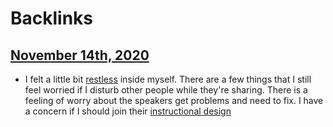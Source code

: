 
# Backlinks
## [November 14th, 2020](<November 14th, 2020.md>)
-  I felt a little bit [restless](<restless.md>) inside myself. There are a few things that I still feel worried if I disturb other people while they're sharing. There is a feeling of worry about the speakers get problems and need to fix. I have a concern if I should join their [instructional design](<instructional design.md>)


